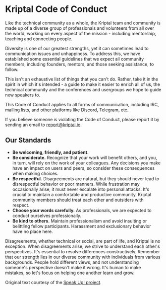 # Kriptal Code of Conduct

Like the technical community as a whole, the Kriptal team and community is made up of a diverse group of professionals
and volunteers from all over the world, working on every aspect of the mission - including mentorship, teaching and
connecting people.

Diversity is one of our greatest strengths, yet it can sometimes lead to communication issues and unhappiness. To
address this, we have established some essential guidelines that we expect all community members, including founders,
mentors, and those seeking assistance, to follow.

This isn't an exhaustive list of things that you can't do. Rather, take it in the spirit in which it's intended - a
guide to make it easier to enrich all of us, the technical community and the conferences and usergroups we hope to guide
new speakers to.

This Code of Conduct applies to all forms of communication, including IRC, mailing lists, and other platforms like
Discord, Telegram, etc.

If you believe someone is violating the Code of Conduct, please report it by sending an email to report@kriptal.io.

## Our Standards

- **Be welcoming, friendly, and patient.**
- **Be considerate.** Recognize that your work will benefit others, and you, in turn, will rely on the work of your
  colleagues. Any decisions you make have an impact on users and peers, so consider these consequences when making
  choices.
- **Be respectful.** Disagreements are natural, but they should never lead to disrespectful behavior or poor manners.
  While frustration may occasionally arise, it must never escalate into personal attacks. It's crucial to maintain a
  comfortable and productive community. Kriptal community members should treat each other and outsiders with respect.
- **Choose your words carefully.** As professionals, we are expected to conduct ourselves professionally.
- **Be kind to others.** Maintain professionalism and avoid insulting or belittling fellow participants. Harassment and
  exclusionary behavior have no place here.

Disagreements, whether technical or social, are part of life, and Kriptal is no exception. When disagreements arise, we
strive to understand each other's perspectives. It's essential to resolve differences constructively. Remember that our
strength lies in our diverse community with individuals from various backgrounds. People hold different views, and not
understanding someone's perspective doesn't make it wrong. It's human to make mistakes, so let's focus on helping one
another learn and grow.

Original text courtesy of
the [Speak Up! project](https://web.archive.org/web/20141109123859/http://speakup.io/coc.html).
